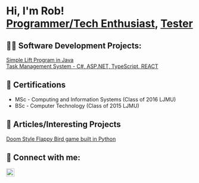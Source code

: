 <h1>Hi, I'm Rob! <br/><a href="https://github.com/Robdob94">Programmer/Tech Enthusiast</a>, <a href="https://www.linkedin.com/in/rdobson94">Tester</a>

<h2> 👨‍💻 Software Development Projects:</h2>
<a href="https://github.com/Robdob94/LiftProgram/tree/main">Simple Lift Program in Java</a><br>
<a href="https://github.com/Robdob94/Task-Management-System">Task Management System - C#, ASP.NET, TypeScript, REACT</a>

<h2> 📄 Certifications</h2>

- MSc - Computing and Information Systems (Class of 2016 LJMU)
- BSc - Computer Technology (Class of 2015 LJMU)

<h2> 💭 Articles/Interesting Projects </h2>
<a href="https://github.com/Robdob94/FlappyDooM">Doom Style Flappy Bird game built in Python</a>

<h2> 🤳 Connect with me:</h2>

[<img align="left" alt="Rob Dobson | LinkedIn" width="22px" src="https://cdn.jsdelivr.net/npm/simple-icons@v3/icons/linkedin.svg" />][linkedin]

[linkedin]: https://www.linkedin.com/in/rdobson94

<!--
**joshmadakor1/joshmadakor1** is a ✨ _special_ ✨ repository because its `README.md` (this file) appears on your GitHub profile.

Here are some ideas to get you started:

- 🔭 I’m currently working on ...
- 🌱 I’m currently learning ...
- 👯 I’m looking to collaborate on ...
- 🤔 I’m looking for help with ...
- 💬 Ask me about ...
- 📫 How to reach me: ...
- 😄 Pronouns: ...
- ⚡ Fun fact: ...
-->
